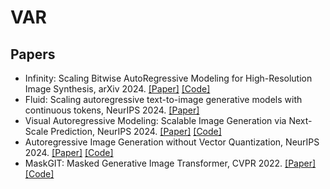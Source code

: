 # VAR
## Papers
+ Infinity: Scaling Bitwise AutoRegressive Modeling for High-Resolution Image Synthesis, arXiv 2024. [[Paper]](https://arxiv.org/pdf/2412.04431) [[Code]](https://github.com/FoundationVision/Infinity)
+ Fluid: Scaling autoregressive text-to-image generative models with continuous tokens, NeurIPS 2024. [[Paper]](https://arxiv.org/pdf/2410.13863)
+ Visual Autoregressive Modeling: Scalable Image Generation via Next-Scale Prediction, NeurIPS 2024. [[Paper]](https://arxiv.org/pdf/2404.02905) [[Code]](https://github.com/FoundationVision/VAR)
+ Autoregressive Image Generation without Vector Quantization, NeurIPS 2024. [[Paper]](https://arxiv.org/pdf/2406.11838) [[Code]](https://github.com/LTH14/mar)
+ MaskGIT: Masked Generative Image Transformer, CVPR 2022. [[Paper]](https://openaccess.thecvf.com/content/CVPR2022/papers/Chang_MaskGIT_Masked_Generative_Image_Transformer_CVPR_2022_paper.pdf) [[Code]](https://masked-generative-image-transformer.github.io/)

